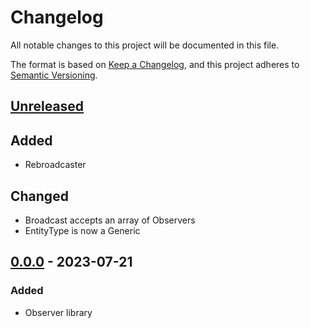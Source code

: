 # Changelog

All notable changes to this project will be documented in this file.

The format is based on [Keep a Changelog](https://keepachangelog.com/en/1.0.0/),
and this project adheres to [Semantic Versioning](https://semver.org/spec/v2.0.0.html).

## [Unreleased]

## Added

- Rebroadcaster

## Changed

- Broadcast accepts an array of Observers
- EntityType is now a Generic

## [0.0.0] - 2023-07-21

### Added

- Observer library

[unreleased]: https://github.com/taylorhmorris/observer/compare/v0.0.0...HEAD
[0.0.0]: https://github.com/taylorhmorris/observer/releases/tag/v0.0.0
